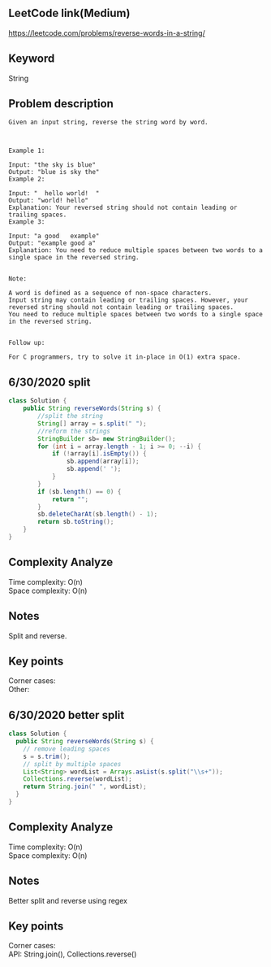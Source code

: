 ## LeetCode link(Medium)
https://leetcode.com/problems/reverse-words-in-a-string/

## Keyword
String

## Problem description
```
Given an input string, reverse the string word by word.

 

Example 1:

Input: "the sky is blue"
Output: "blue is sky the"
Example 2:

Input: "  hello world!  "
Output: "world! hello"
Explanation: Your reversed string should not contain leading or trailing spaces.
Example 3:

Input: "a good   example"
Output: "example good a"
Explanation: You need to reduce multiple spaces between two words to a single space in the reversed string.
 

Note:

A word is defined as a sequence of non-space characters.
Input string may contain leading or trailing spaces. However, your reversed string should not contain leading or trailing spaces.
You need to reduce multiple spaces between two words to a single space in the reversed string.
 

Follow up:

For C programmers, try to solve it in-place in O(1) extra space.
```
## 6/30/2020 split

```java
class Solution {
    public String reverseWords(String s) {
        //split the string
        String[] array = s.split(" ");
        //reform the strings
        StringBuilder sb= new StringBuilder();
        for (int i = array.length - 1; i >= 0; --i) {
            if (!array[i].isEmpty()) {
                sb.append(array[i]);
                sb.append(' ');
            }
        }
        if (sb.length() == 0) {
            return "";
        }
        sb.deleteCharAt(sb.length() - 1);
        return sb.toString();
    }
}

```

## Complexity Analyze
Time complexity: O(n)\
Space complexity: O(n)

## Notes
Split and reverse.

## Key points
Corner cases: \
Other: 

## 6/30/2020 better split

```java
class Solution {
  public String reverseWords(String s) {
    // remove leading spaces
    s = s.trim();
    // split by multiple spaces
    List<String> wordList = Arrays.asList(s.split("\\s+"));
    Collections.reverse(wordList);
    return String.join(" ", wordList);
  }
}
```

## Complexity Analyze
Time complexity: O(n)\
Space complexity: O(n)

## Notes
Better split and reverse using regex

## Key points
Corner cases: \
API: String.join(), Collections.reverse() 

